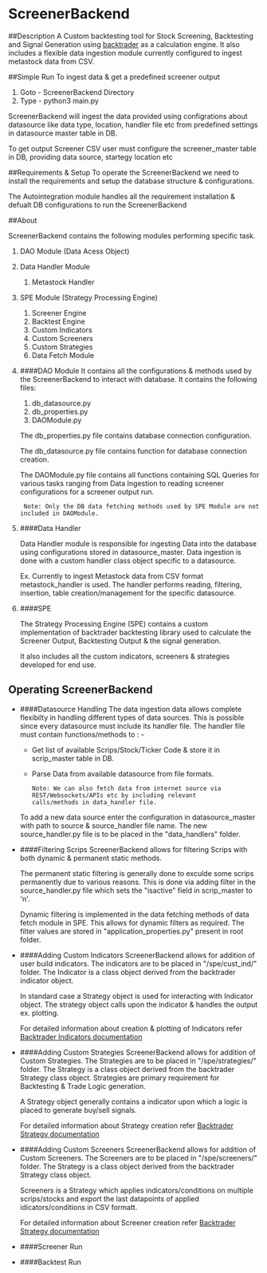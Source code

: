 # ScreenerBackend

##Description
A Custom backtesting tool for Stock Screening, Backtesting and Signal Generation using [backtrader](https://backtrader.com/)
as a calculation engine. It also includes a flexible data ingestion module currently configured to ingest metastock data
from CSV.

##Simple Run
To ingest data & get a predefined screener output 
1. Goto - ScreenerBackend Directory
2. Type - python3 main.py

ScreenerBackend will ingest the data provided using configrations about datasource like data type, location, handler file
etc from predefined settings in datasource master table in DB.

To get output Screener CSV user must configure the screener_master table in DB, providing data source, startegy location
etc  

##Requirements & Setup
To operate the ScreenerBackend we need to install the requirements and setup the database structure & configurations.
 
The Autointegration module handles all the requirement installation & defualt DB configurations to run the ScreenerBackend

##About

ScreenerBackend contains the following modules performing specific task.
1. DAO Module (Data Acess Object)
1. Data Handler Module
    1. Metastock Handler
1. SPE Module (Strategy Processing Engine)
    1. Screener Engine
    1. Backtest Engine
    1. Custom Indicators
    1. Custom Screeners
    1. Custom Strategies
    1. Data Fetch Module


1. ####DAO Module
    It contains all the configurations & methods used by the ScreenerBackend to interact with database. It contains the
following files:

    1. db_datasource.py
    1. db_properties.py
    1. DAOModule.py
    
    The db_properties.py file contains database connection configuration.
    
    The db_datasource.py file contains function for database connection creation.
    
    The DAOModule.py file contains all functions containing SQL Queries for various tasks ranging from Data Ingestion to
    reading screener configurations for a screener output run. 
    
        Note: Only the DB data fetching methods used by SPE Module are not included in DAOModule.
    
1. ####Data Handler

    Data Handler module is responsible for ingesting Data into the database using configurations stored in datasource_master.
    Data ingestion is done with a custom handler class object specific to a datasource. 

    Ex. Currently to ingest Metastock data from CSV format metastock_handler is used. The handler performs reading,
    filtering, insertion, table creation/management for the specific datasource.

1. ####SPE

    The Strategy Processing Engine (SPE) contains a custom implementation of backtrader backtesting library used to
    calculate the Screener Output, Backtesting Output & the signal generation.
    
    It also includes all the custom indicators, screeners & strategies developed for end use.


## Operating ScreenerBackend

* ####Datasource Handling
    The data ingestion data allows complete flexibilty in handling different types of data sources. This is possible 
    since every datasource must include its handler file. The handler file must contain functions/methods to : -
    * Get list of available Scrips/Stock/Ticker Code & store it  in scrip_master table in DB.
    * Parse Data from available datasource from file formats.

          Note: We can also fetch data from internet source via REST/Websockets/APIs etc by including relevant 
          calls/methods in data_handler file.
    
    To add a new data source enter the configuration in datasource_master with path to source & source_handler file name.
    The new source_handler.py file is to be placed in the "data_handlers" folder.
    
* ####Filtering Scrips
    ScreenerBackend allows for filtering Scrips with both dynamic & permanent static methods.
    
    The permanent static filtering is generally done to exculde some scrips permanently due to various reasons. This is 
    done via adding filter in the source_handler.py file which sets the "isactive" field in scrip_master to 'n'.
    
    Dynamic filtering is implemented in the data fetching methods of data fetch module in SPE. This allows for dynamic
    filters as required. The filter values are stored in "application_properties.py" present in root folder. 
    
* ####Adding Custom Indicators
    ScreenerBackend allows for addition of user build indicators. The indicators are to be placed in "/spe/cust_ind/" 
    folder. The Indicator is a class object derived from the backtrader indicator object.
    
    In standard case a Strategy object is used for interacting with Indicator object. The strategy object calls upon 
    the indicator & handles the output ex. plotting.
    
    For detailed information about creation & plotting of Indicators refer 
    [Backtrader Indicators documentation](https://www.backtrader.com/docu/induse/)

* ####Adding Custom Strategies
    ScreenerBackend allows for addition of Custom Strategies. The Strategies are to be placed in "/spe/strategies/" 
    folder. The Strategy is a class object derived from the backtrader Strategy class object. Strategies are primary
    requirement for Backtesting & Trade Logic generation.
    
    A Strategy object generally contains a indicator upon which a logic is placed to generate buy/sell signals. 

    For detailed information about Strategy creation refer 
    [Backtrader Strategy documentation](https://www.backtrader.com/docu/strategy/)
    
* ####Adding Custom Screeners
    ScreenerBackend allows for addition of Custom Screeners. The Screeners are to be placed in "/spe/screeners/" 
    folder. The Strategy is a class object derived from the backtrader Strategy class object. 
    
    Screeners is a Strategy which applies indicators/conditions on multiple scrips/stocks and export the last datapoints
    of applied idicators/conditions in CSV formatt.
    
    For detailed information about Screener creation refer 
    [Backtrader Strategy documentation](https://www.backtrader.com/docu/strategy/)
    
* ####Screener Run



* ####Backtest Run
